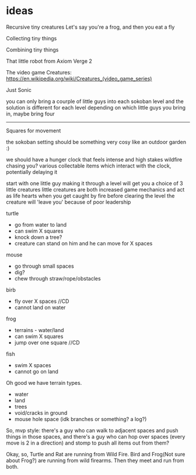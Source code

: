 # ideas

Recursive tiny creatures
    Let's say you're a frog, and then you eat a fly

Collecting tiny things

Combining tiny things

That little robot from Axiom Verge 2

The video game Creatures: https://en.wikipedia.org/wiki/Creatures_(video_game_series)

Just Sonic

you can only bring a courple of little guys into each sokoban level and the solution is different for each level depending on which little guys you bring in, maybe bring four


---------------------------------------------------------------------------------------------------------------------
Squares for movement 

the sokoban setting should be something very cosy like an outdoor garden :)

we should have a hunger clock that feels intense and high stakes
wildfire chasing you? 
various collectable items which interact with the clock, potentially delaying it

start with one little guy
making it through a level will get you a choice of 3 little creatures 
little creatures are both increased game mechanics and act as life hearts
when you get caught by fire before clearing the level the creature will 'leave you' because of poor leadership

turtle
- go from water to land
- can swim X squares
- knock down a tree?
- creature can stand on him and he can move for X spaces

mouse
- go through small spaces
- dig?
- chew through straw/rope/obstacles

birb
- fly over X spaces //CD
- cannot land on water

frog
- terrains - water/land
- can swim X squares
- jump over one square  //CD

fish
- swim X spaces
- cannot go on land

Oh good we have terrain types.
- water
- land
- trees
- void/cracks in ground
- mouse hole space (idk branches or something? a log?)

So, mvp style: there's a guy who can walk to adjacent spaces and push things in those spaces, and there's a guy who can hop over spaces (every move is 2 in a direction) and stomp to push all items out from them?

Okay, so, Turtle and Rat are running from Wild Fire. Bird and Frog(Not sure about Frog?) are running from wild firearms. Then they meet and run from both.
